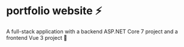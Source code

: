 # portfolio website ⚡
A full-stack application with a backend ASP.NET Core 7 project and a frontend Vue 3 project 🚀
